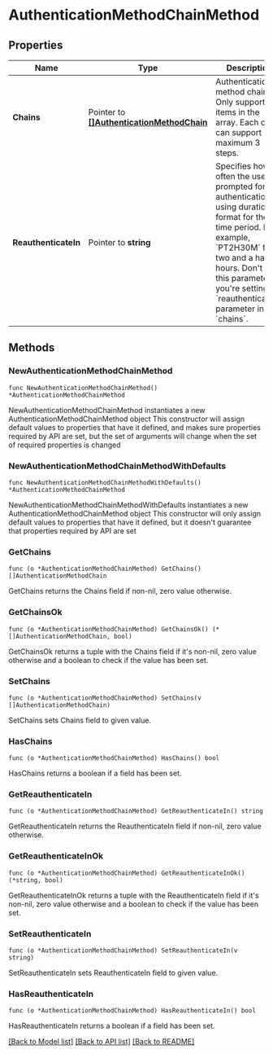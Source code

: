 # AuthenticationMethodChainMethod

## Properties

Name | Type | Description | Notes
------------ | ------------- | ------------- | -------------
**Chains** | Pointer to [**[]AuthenticationMethodChain**](AuthenticationMethodChain.md) | Authentication method chains. Only supports 5 items in the array. Each chain can support maximum 3 steps. | [optional] 
**ReauthenticateIn** | Pointer to **string** | Specifies how often the user is prompted for authentication using duration format for the time period. For example, &#x60;PT2H30M&#x60; for two and a half hours. Don&#39;t set this parameter if you&#39;re setting the &#x60;reauthenticateIn&#x60; parameter in &#x60;chains&#x60;. | [optional] 

## Methods

### NewAuthenticationMethodChainMethod

`func NewAuthenticationMethodChainMethod() *AuthenticationMethodChainMethod`

NewAuthenticationMethodChainMethod instantiates a new AuthenticationMethodChainMethod object
This constructor will assign default values to properties that have it defined,
and makes sure properties required by API are set, but the set of arguments
will change when the set of required properties is changed

### NewAuthenticationMethodChainMethodWithDefaults

`func NewAuthenticationMethodChainMethodWithDefaults() *AuthenticationMethodChainMethod`

NewAuthenticationMethodChainMethodWithDefaults instantiates a new AuthenticationMethodChainMethod object
This constructor will only assign default values to properties that have it defined,
but it doesn't guarantee that properties required by API are set

### GetChains

`func (o *AuthenticationMethodChainMethod) GetChains() []AuthenticationMethodChain`

GetChains returns the Chains field if non-nil, zero value otherwise.

### GetChainsOk

`func (o *AuthenticationMethodChainMethod) GetChainsOk() (*[]AuthenticationMethodChain, bool)`

GetChainsOk returns a tuple with the Chains field if it's non-nil, zero value otherwise
and a boolean to check if the value has been set.

### SetChains

`func (o *AuthenticationMethodChainMethod) SetChains(v []AuthenticationMethodChain)`

SetChains sets Chains field to given value.

### HasChains

`func (o *AuthenticationMethodChainMethod) HasChains() bool`

HasChains returns a boolean if a field has been set.

### GetReauthenticateIn

`func (o *AuthenticationMethodChainMethod) GetReauthenticateIn() string`

GetReauthenticateIn returns the ReauthenticateIn field if non-nil, zero value otherwise.

### GetReauthenticateInOk

`func (o *AuthenticationMethodChainMethod) GetReauthenticateInOk() (*string, bool)`

GetReauthenticateInOk returns a tuple with the ReauthenticateIn field if it's non-nil, zero value otherwise
and a boolean to check if the value has been set.

### SetReauthenticateIn

`func (o *AuthenticationMethodChainMethod) SetReauthenticateIn(v string)`

SetReauthenticateIn sets ReauthenticateIn field to given value.

### HasReauthenticateIn

`func (o *AuthenticationMethodChainMethod) HasReauthenticateIn() bool`

HasReauthenticateIn returns a boolean if a field has been set.


[[Back to Model list]](../README.md#documentation-for-models) [[Back to API list]](../README.md#documentation-for-api-endpoints) [[Back to README]](../README.md)


